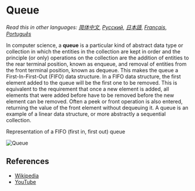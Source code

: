 # Queue

_Read this in other languages:_
[_简体中文_](README.zh-CN.md),
[_Русский_](README.ru-RU.md),
[_日本語_](README.ja-JP.md),
[_Français_](README.fr-FR.md),
[_Português_](README.pt-BR.md)

In computer science, a **queue** is a particular kind of abstract data
type or collection in which the entities in the collection are
kept in order and the principle (or only) operations on the
collection are the addition of entities to the rear terminal
position, known as enqueue, and removal of entities from the
front terminal position, known as dequeue. This makes the queue
a First-In-First-Out (FIFO) data structure. In a FIFO data
structure, the first element added to the queue will be the
first one to be removed. This is equivalent to the requirement
that once a new element is added, all elements that were added
before have to be removed before the new element can be removed.
Often a peek or front operation is also entered, returning the
value of the front element without dequeuing it. A queue is an
example of a linear data structure, or more abstractly a
sequential collection.

Representation of a FIFO (first in, first out) queue

![Queue](https://upload.wikimedia.org/wikipedia/commons/5/52/Data_Queue.svg)

## References

- [Wikipedia](<https://en.wikipedia.org/wiki/Queue_(abstract_data_type)>)
- [YouTube](https://www.youtube.com/watch?v=wjI1WNcIntg&list=PLLXdhg_r2hKA7DPDsunoDZ-Z769jWn4R8&index=3&)
